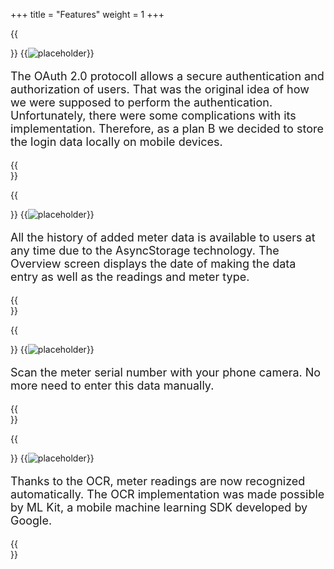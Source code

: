+++
title = "Features"
weight = 1
+++

{{<section title="Secure Login" >}}
{{<image src="Component 1.png" alt="placeholder">}}

<p style="font-size:18px;">
The OAuth 2.0 protocoll allows a secure authentication and authorization of users. That was the original idea of how we were supposed to perform the authentication. Unfortunately, there were some complications with its implementation. Therefore, as a plan B we decided to store the login data locally on mobile devices.
</p>
{{</section>}}

{{<section title="Display History" >}}
{{<image src="Component 2.png" alt="placeholder">}}

<p style="font-size:18px;">
All the history of added meter data is available to users at any time due to the AsyncStorage technology. The Overview screen displays the date of making the data entry as well as the readings and meter type.
</p>
{{</section>}}

{{<section title="Barcode Scanner for Serial Number" >}}
{{<image src="Component 3.png" alt="placeholder" >}}

<p style="font-size:18px;">
Scan the meter serial number with your phone camera. No more need to enter this data manually.
</p>
{{</section>}}

{{<section title="OCR Technology" >}}
{{<image src="Component 4.png" alt="placeholder" >}}

<p style="font-size:18px;">
Thanks to the OCR, meter readings are now recognized automatically. The OCR implementation was made possible by ML Kit, a mobile machine learning SDK developed by Google.
</p>
{{</section>}}
